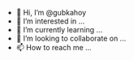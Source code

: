 - 👋 Hi, I’m @gubkahoy
- 👀 I’m interested in ...
- 🌱 I’m currently learning ...
- 💞️ I’m looking to collaborate on ...
- 📫 How to reach me ...

<!---
gubkahoy/gubkahoy is a ✨ special ✨ repository because its `README.md` (this file) appears on your GitHub profile.
You can click the Preview link to take a look at your changes.
--->
